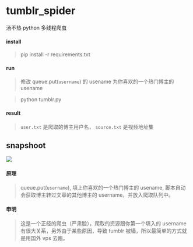 # tumblr_spider
汤不热 python 多线程爬虫

#### install
> pip install -r requirements.txt


#### run
> 修改 queue.put(`username`) 的 usename 为你喜欢的一个热门博主的 usename

> python tumblr.py


#### result
> `user.txt` 是爬取的博主用户名， `source.txt` 是视频地址集

## snapshoot
![](https://raw.githubusercontent.com/facert/tumblr_spider/master/snapshoots/results.png)

#### 原理
> queue.put(`username`), 填上你喜欢的一个热门博主的 usename, 脚本自动会获取博主转过文章的其他博主的 username，并放入爬取队列中。

#### 申明
> 这是一个正经的爬虫（严肃脸），爬取的资源跟你第一个填入的 username 有很大关系，另外由于某些原因，导致 tumblr 被墙，所以最简单的方式就是用国外 vps 去跑。
